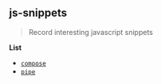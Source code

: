 ## js-snippets

> Record interesting javascript snippets

**List**  

* [`compose`](/src/compose.md)
* [`pipe`](/src/pipe.md)
